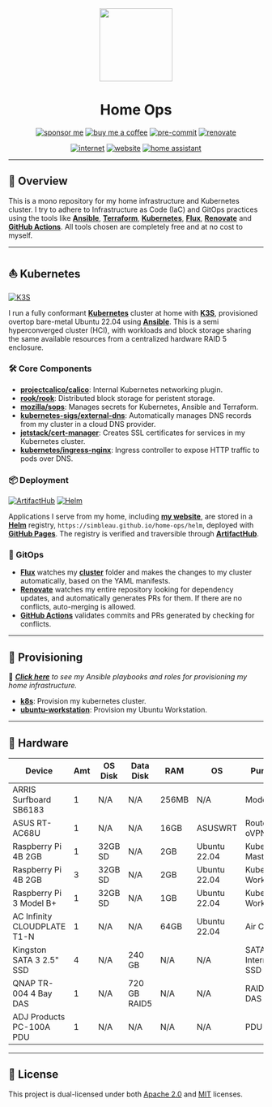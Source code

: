 <div align="center">

<img src="https://kubernetes.io/images/wheel.svg" align="center" width="144px" height="144px"/>

# Home Ops
[![sponsor me](https://img.shields.io/badge/sponsor-30363D?style=for-the-badge&logo=GitHub-Sponsors&logoColor=#white)](https://github.com/sponsors/simbleau)
[![buy me a coffee](https://img.shields.io/badge/Buy_Me_A_Coffee-FFDD00?style=for-the-badge&logo=buy-me-a-coffee&logoColor=black)](https://buymeacoffee.com/simbleau)
[![pre-commit](https://img.shields.io/badge/pre--commit-disabled-red?logo=pre-commit&logoColor=white&style=for-the-badge)](https://github.com/pre-commit/pre-commit)
[![renovate](https://img.shields.io/github/workflow/status/simbleau/home-ops/Schedule%20-%20Renovate?label=renovate&logo=renovatebot&style=for-the-badge)](https://github.com/onedr0p/home-ops/actions/workflows/)

[![internet](https://img.shields.io/uptimerobot/status/m791626909-5410cf23ca18cabcf74e32fa?color=lightgray&label=my%20home%20internet&style=flat-square&logo=opnSense&logoColor=white)](https://uptimerobot.com)
[![website](https://img.shields.io/uptimerobot/status/m791626907-5129386a08c0539012946152?logo=googlechrome&logoColor=white&color=lightgray&label=my%20website&style=flat-square)](https://spencer.imbleau.com)
[![home assistant](https://img.shields.io/uptimerobot/status/m791626943-e78c1a531a0ebfe443491da8?logo=homeassistant&logoColor=white&color=lightgray&label=my%20home%20assistant&style=flat-square)](https://www.home-assistant.io/)

</div>

---

## 📖 Overview

This is a mono repository for my home infrastructure and Kubernetes cluster. I try to adhere to Infrastructure as Code (IaC) and GitOps practices using the tools like [__Ansible__](https://www.ansible.com/), [__Terraform__](https://www.terraform.io/), [__Kubernetes__](https://kubernetes.io/), [__Flux__](https://github.com/fluxcd/flux2), [__Renovate__](https://github.com/renovatebot/renovate) and [__GitHub Actions__](https://github.com/features/actions). All tools chosen are completely free and at no cost to myself.

---

## ⛵ Kubernetes
[![K3S](https://img.shields.io/badge/k3s-v1.23-brightgreen?style=for-the-badge&logo=kubernetes&logoColor=white)](https://k3s.io/)

I run a fully conformant [__Kubernetes__](https://kubernetes.io/) cluster at home with [__K3S__](https://k3s.io/), provisioned overtop bare-metal Ubuntu 22.04 using [__Ansible__](https://www.ansible.com/). This is a semi hyperconverged cluster (HCI), with workloads and block storage sharing the same available resources from a centralized hardware RAID 5 enclosure.

### 🛠️ Core Components

- [__projectcalico/calico__](https://github.com/projectcalico/calico): Internal Kubernetes networking plugin.
- [__rook/rook__](https://github.com/projectcalico/calico): Distributed block storage for peristent storage.
- [__mozilla/sops__](https://toolkit.fluxcd.io/guides/mozilla-sops/): Manages secrets for Kubernetes, Ansible and Terraform.
- [__kubernetes-sigs/external-dns__](https://github.com/kubernetes-sigs/external-dns): Automatically manages DNS records from my cluster in a cloud DNS provider.
- [__jetstack/cert-manager__](https://cert-manager.io/docs/): Creates SSL certificates for services in my Kubernetes cluster.
- [__kubernetes/ingress-nginx__](https://github.com/kubernetes/ingress-nginx/): Ingress controller to expose HTTP traffic to pods over DNS.

### 📦 Deployment
[![ArtifactHub](https://img.shields.io/endpoint?url=https://artifacthub.io/badge/repository/simbleau&style=for-the-badge)](https://artifacthub.io/packages/search?user=simbleau)
[![Helm](https://img.shields.io/badge/Helm-https%3A%2F%2Fsimbleau.github.io%2Fhome--ops%2Fhelm-0f1689?style=for-the-badge&logo=helm&logoColor=white)](https://simbleau.github.io/home-ops/helm)

Applications I serve from my home, including [__my website__](https://spencer.imbleau.com), are stored in a [__Helm__](https://helm.sh) registry, `https://simbleau.github.io/home-ops/helm`, deployed with [__GitHub Pages__](https://pages.github.com/). The registry is verified and traversible through [__ArtifactHub__](https://artifacthub.io/packages/search?user=simbleau).

### 🤖 GitOps

- [__Flux__](https://fluxcd.io/) watches my [__cluster__](./k8scluster/) folder and makes the changes to my cluster automatically, based on the YAML manifests.
- [__Renovate__](https://renovatebot.com/) watches my entire repository looking for dependency updates, and automatically generates PRs for them. If there are no conflicts, auto-merging is allowed.
- [__GitHub Actions__](https://github.com/features/actions) validates commits and PRs generated by checking for conflicts.

---

## 🏁 Provisioning

📙 _[__Click here__](./provision/) to see my Ansible playbooks and roles for provisioning my home infrastructure._

- [__k8s__](./provision/k8s/): Provision my kubernetes cluster.
- [__ubuntu-workstation__](./provision/k8s/): Provision my Ubuntu Workstation.

---

## 🔧 Hardware

| Device                      | Amt | OS Disk | Data Disk    | RAM   | OS           | Purpose             |
| --------------------------- | --- | ------- | ------------ | ----- | ------------ | ------------------- |
| ARRIS Surfboard SB6183      | 1   | N/A     | N/A          | 256MB | N/A          | Modem               |
| ASUS RT-AC68U               | 1   | N/A     | N/A          | 16GB  | ASUSWRT      | Router, oVPN, SMB   |
| Raspberry Pi 4B 2GB         | 1   | 32GB SD | N/A          | 2GB   | Ubuntu 22.04 | Kubernetes Master   |
| Raspberry Pi 4B 2GB         | 3   | 32GB SD | N/A          | 2GB   | Ubuntu 22.04 | Kubernetes Worker   |
| Raspberry Pi 3 Model B+     | 1   | 32GB SD | N/A          | 1GB   | Ubuntu 22.04 | Kubernetes Worker   |
| AC Infinity CLOUDPLATE T1-N | 1   | N/A     | N/A          | 64GB  | Ubuntu 22.04 | Air Cooling         |
| Kingston SATA 3 2.5" SSD    | 4   | N/A     | 240 GB       | N/A   | N/A          | SATA 3 Internal SSD |
| QNAP TR-004 4 Bay DAS       | 1   | N/A     | 720 GB RAID5 | N/A   | N/A          | RAID 5 DAS          |
| ADJ Products PC-100A PDU    | 1   | N/A     | N/A          | N/A   | N/A          | PDU                 |

---

## 🔏 License
This project is dual-licensed under both [Apache 2.0](LICENSE-APACHE) and [MIT](LICENSE-MIT) licenses.